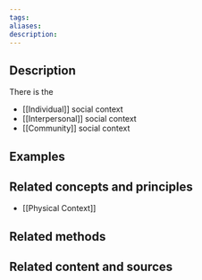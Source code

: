```yaml
---
tags: 
aliases: 
description:
---
```


## Description
There is the 
- [[Individual]] social context
- [[Interpersonal]] social context 
- [[Community]] social context

## Examples 


## Related concepts and principles
- [[Physical Context]]

## Related methods


## Related content and sources
